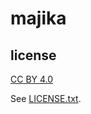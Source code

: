 
# majika


## license

[CC BY 4.0](https://creativecommons.org/licenses/by/4.0/)

See [LICENSE.txt](LICENSE.txt).

